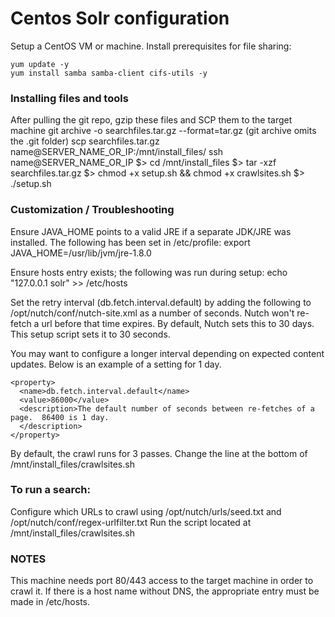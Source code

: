 # Centos Solr configuration

Setup a CentOS VM or machine.  Install prerequisites for file sharing:

    yum update -y
    yum install samba samba-client cifs-utils -y

### Installing files and tools
After pulling the git repo, gzip these files and SCP them to the target machine
    git archive -o searchfiles.tar.gz --format=tar.gz
(git archive omits the .git folder)
    scp searchfiles.tar.gz name@SERVER_NAME_OR_IP:/mnt/install_files/
    ssh name@SERVER_NAME_OR_IP
    $> cd /mnt/install_files
    $> tar -xzf searchfiles.tar.gz
    $> chmod +x setup.sh && chmod +x crawlsites.sh
    $> ./setup.sh

### Customization / Troubleshooting
Ensure JAVA_HOME points to a valid JRE if a separate JDK/JRE was installed.  The following has been set in /etc/profile:
    export JAVA_HOME=/usr/lib/jvm/jre-1.8.0
    
Ensure hosts entry exists; the following was run during setup:
    echo "127.0.0.1   solr" >> /etc/hosts

Set the retry interval (db.fetch.interval.default) by adding the following to /opt/nutch/conf/nutch-site.xml as a number of seconds.  Nutch won't re-fetch a url before that time expires.  By default, Nutch sets this to 30 days.  This setup script sets it to 30 seconds.

You may want to configure a longer interval depending on expected content updates.  Below is an example of a setting for 1 day.

    <property>
      <name>db.fetch.interval.default</name>
      <value>86000</value>
      <description>The default number of seconds between re-fetches of a page.  86400 is 1 day.
      </description>
    </property>

By default, the crawl runs for 3 passes.  Change the line at the bottom of /mnt/install_files/crawlsites.sh

### To run a search:
Configure which URLs to crawl using /opt/nutch/urls/seed.txt and /opt/nutch/conf/regex-urlfilter.txt
Run the script located at /mnt/install_files/crawlsites.sh

### NOTES
This machine needs port 80/443 access to the target machine in order to crawl it.  If there is a host name without DNS, the appropriate entry must be made in /etc/hosts.
